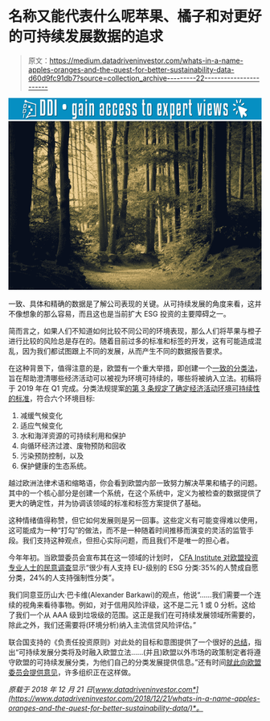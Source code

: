 # 名称又能代表什么呢苹果、橘子和对更好的可持续发展数据的追求

> 原文：<https://medium.datadriveninvestor.com/whats-in-a-name-apples-oranges-and-the-quest-for-better-sustainability-data-d60d9fc91db7?source=collection_archive---------22----------------------->

[![](img/9e2783d22f2648ec9e67ed67e7811363.png)](http://www.track.datadriveninvestor.com/1B9E)![](img/b84dea0eb1f8f5f825abe025b4da816a.png)

一致、具体和精确的数据是了解公司表现的关键。从可持续发展的角度来看，这并不像想象的那么容易，而且这也是当前扩大 ESG 投资的主要障碍之一。

简而言之，如果人们不知道如何比较不同公司的环境表现，那么人们将苹果与橙子进行比较的风险总是存在的。随着目前过多的标准和标签的开发，这有可能造成混乱，因为我们都试图跟上不同的发展，从而产生不同的数据报告要求。

在这种背景下，值得注意的是，欧盟有一个重大举措，即创建一个[一致的分类法](https://ec.europa.eu/info/publications/sustainable-finance-taxonomy_en)，旨在帮助澄清哪些经济活动可以被视为环境可持续的，哪些将被纳入立法。初稿将于 2019 年在 Q1 完成。分类法规提案[的第 3 条规定了确定经济活动环境可持续性的标准](https://ec.europa.eu/info/sites/info/files/business_economy_euro/banking_and_finance/documents/sustainable-finance-taxonomy-feedback-and-workshops_en.pdf#taxonomy)，符合六个环境目标:

1.  减缓气候变化
2.  适应气候变化
3.  水和海洋资源的可持续利用和保护
4.  向循环经济过渡、废物预防和回收
5.  污染预防控制，以及
6.  保护健康的生态系统。

越过欧洲法律术语和缩略语，你会看到欧盟内部一致努力解决苹果和橘子的问题。其中的一个核心部分是创建一个系统，在这个系统中，定义为被检查的数据提供了更大的确定性，并为协调该领域的标准和标签方案提供了基础。

这种情绪值得称赞，但它如何发展则是另一回事。这些定义有可能变得难以使用，这可能成为一种“打勾”的做法，而不是一种随着时间推移而演变的灵活的监管手段。我们支持这种观点，但担心实际问题，而且我们不是唯一的担心者。

今年年初。当欧盟委员会宣布其在这一领域的计划时， [CFA Institute 对欧盟投资专业人士的民意调查](https://www.cfainstitute.org/en/about/press-releases/2018/cfa-institute-esg-survey-of-eu-members-media-release)显示“很少有人支持 EU-级别的 ESG 分类:35%的人赞成自愿分类，24%的人支持强制性分类”。

我们同意亚历山大·巴卡维(Alexander Barkawi)的观点，他说“……我们需要一个连续的视角来看待事物。例如，对于信用风险评级，这不是二元 1 或 0 分析。这给了我们一个从 AAA 级到垃圾级的范围。这正是我们在可持续发展领域所需要的，除此之外，我们还需要将(环境分析)纳入主流信贷风险评估。”

联合国支持的《负责任投资原则》对此处的目标和意图提供了一个很好的[总结](https://www.unpri.org/sustainable-financial-system/the-european-commission-action-plan-action-1/3001.article)，指出“可持续发展分类将及时融入欧盟立法……(并且)欧盟以外市场的政策制定者将遵守欧盟的可持续发展分类，为他们自己的分类发展提供信息。”还有时间[就此向欧盟委员会提供意见](https://ec.europa.eu/info/publications/sustainable-finance-taxonomy_en)，许多组织正在这样做。

*原载于 2018 年 12 月 21 日*[*www.datadriveninvestor.com*](https://www.datadriveninvestor.com/2018/12/21/whats-in-a-name-apples-oranges-and-the-quest-for-better-sustainability-data/)*。*